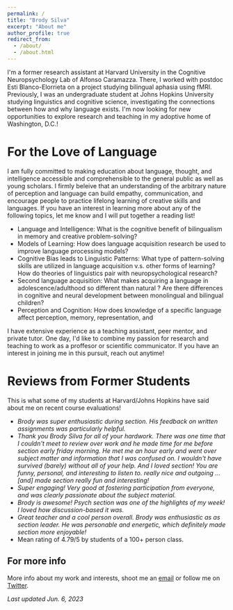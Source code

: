 ```yaml
---
permalink: /
title: "Brody Silva"
excerpt: "About me"
author_profile: true
redirect_from: 
  - /about/
  - /about.html
---
```


I'm a former research assistant at Harvard University in the Cognitive Neuropsychology Lab of Alfonso Caramazza. There, I worked with postdoc Esti Blanco-Elorrieta on a project studying bilingual aphasia using fMRI. Previously, I was an undergraduate student at Johns Hopkins University studying linguistics and cognitive science, investigating the connections between how and why language exists. I'm now looking for new opportunities to explore research and teaching in my adoptive home of Washington, D.C.!

For the Love of Language
======
I am fully committed to making education about language, thought, and intelligence accessible and comprehensible to the general public as well as young scholars. I firmly beleive that an understanding of the arbitrary nature of perception and language can build empathy, communication, and encourage people to practice lifelong learning of creative skills and languages. If you have an interest in learning more about any of the following topics, let me know and I will put together a reading list!

* Language and Intelligence: What is the cognitive benefit of bilingualism in memory and creative problem-solving?
* Models of Learning: How does language acquisition research be used to improve language processing models?
* Cognitive Bias leads to Linguistic Patterns: What type of pattern-solving skills are utilized in language acquisition v.s. other forms of learning? How do theories of linguistics pair with neuropsychological research?
* Second language acquisition: What makes acquiring a language in adolescence/adulthood so different than natural ? Are there differences in cognitive and neural development between monolingual and bilingual children?
* Perception and Cognition: How does knowledge of a specific language affect perception, memory, representation, and 

I have extensive experience as a teaching assistant, peer mentor, and private tutor. One day, I'd like to combine my passion for research and teaching to work as a proffesor or scientific communicator. If you have an interest in joining me in this pursuit, reach out anytime!

Reviews from Former Students
======
This is what some of my students at Harvard/Johns Hopkins have said about me on recent course evaluations!
* *Brody was super enthusiastic during section. His feedback on written assignments was particularly helpful.*
* *Thank you Brody Silva for all of your hardwork. There was one time that I couldn't meet to review over work and he made time for me before section early friday morning. He met me an hour early and went over subject matter and information that I was confused on. I wouldn't have survived (barely) without all of your help. And I loved section! You are funny, personal, and interesting to listen to. really nice and outgoing ... [and] made section really fun and interesting!*
* *Super engaging! Very good at fostering participation from everyone, and was clearly passionate about the subject material.*
* *Brody is awesome! Psych section was one of the highlights of my week! I loved how discussion-based it was.*
* *Great teacher and a cool person overall. Brody was enthusiastic as as section leader. He was personable and energetic, which definitely made section more enjoyable!*
* Mean rating of 4.79/5 by students of a 100+ person class.

For more info
------
More info about my work and interests, shoot me an [email](mailto:brodyrms@gmail.com) or follow me on [Twitter](https://twitter.com/mrminipuff).

*Last updated Jun. 6, 2023*
